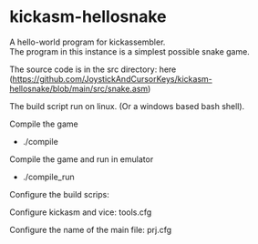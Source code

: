 # kickasm-hellosnake

A hello-world program for kickassembler.  
The program in this instance is a simplest possible snake game. 

The source code is in the src directory: here (https://github.com/JoystickAndCursorKeys/kickasm-hellosnake/blob/main/src/snake.asm)

The build script run on linux. (Or a windows based bash shell). 

Compile the game 
- ./compile 

Compile the game and run in emulator 
- ./compile_run 

Configure the build scrips: 

Configure kickasm and vice: tools.cfg 

Configure the name of the main file: prj.cfg 

